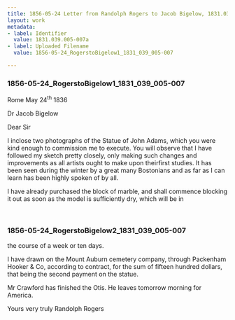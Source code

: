 ```yaml
---
title: 1856-05-24 Letter from Randolph Rogers to Jacob Bigelow, 1831.039.005-007
layout: work
metadata:
- label: Identifier
  value: 1831.039.005-007a
- label: Uploaded Filename
  value: 1856-05-24_RogerstoBigelow1_1831_039_005-007

---
```

<div class="pages">
<div id="page-1810929">
<h3><a name="page-1810929">1856-05-24_RogerstoBigelow1_1831_039_005-007</a></h3>
<div class="page-content">
<p>Rome May 24<sup>th</sup> 1836</p>
<p>Dr Jacob Bigelow</p>
<p>Dear Sir</p>
<p>I inclose two<span class='line-break'> </span>photographs of the Statue of John<span class='line-break'> </span>Adams, which you were kind enough <span class='line-break'> </span>to commission me to execute. You will <span class='line-break'> </span>observe that I have followed my <span class='line-break'> </span>sketch pretty closely, only making <span class='line-break'> </span>such changes and improvements as<span class='line-break'> </span>all artists ought to make upon <span class='line-break'> </span>theirfirst studies. It has been seen<span class='line-break'> </span>during the winter by a great many<span class='line-break'> </span>Bostonians and as far as I can learn<span class='line-break'> </span>has been highly spoken of by all.</p>
<p>I have already purchased the <span class='line-break'> </span>block of marble, and shall commence <span class='line-break'> </span>blocking it out as soon as the model<span class='line-break'> </span>is sufficiently dry, which will be in</p>
</div>
</div>
<br />
<div id="page-1810930">
<h3><a name="page-1810930">1856-05-24_RogerstoBigelow2_1831_039_005-007</a></h3>
<div class="page-content">
<p>the course of a week or ten days.</p>
<p>I have drawn on the Mount<span class='line-break'> </span>Auburn cemetery company, through<span class='line-break'> </span>Packenham Hooker &amp; Co, according to<span class='line-break'> </span>contract, for the sum of fifteen <span class='line-break'> </span>hundred dollars, that being the <span class='line-break'> </span>second payment on the statue.</p>
<p>Mr Crawford has finished the <span class='line-break'> </span>Otis. He leaves tomorrow morning for<span class='line-break'> </span>America.</p>
<p>Yours very truly<span class='line-break'> </span>Randolph Rogers</p>
</div>
</div>
<br />
</div>

